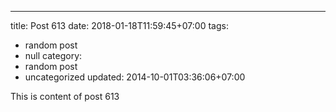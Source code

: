 ---
title: Post 613
date: 2018-01-18T11:59:45+07:00
tags:
  - random post
  - null
category:
  - random post
  - uncategorized
updated: 2014-10-01T03:36:06+07:00

This is content of post 613